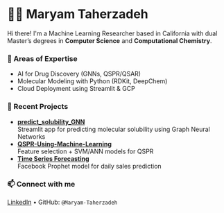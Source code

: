 # 👩‍🔬 Maryam Taherzadeh

Hi there! I'm a Machine Learning Researcher based in California with dual Master’s degrees in **Computer Science** and **Computational Chemistry**.

### 🔬 Areas of Expertise
- AI for Drug Discovery (GNNs, QSPR/QSAR)
- Molecular Modeling with Python (RDKit, DeepChem)
- Cloud Deployment using Streamlit & GCP

### 🚀 Recent Projects
- **[predict_solubility_GNN](https://github.com/Maryam-Taherzadeh/predict_solubility_GNN)**  
  Streamlit app for predicting molecular solubility using Graph Neural Networks  
- **[QSPR-Using-Machine-Learning](https://github.com/Maryam-Taherzadeh/QSPR-Using-Machine-Learning)**  
  Feature selection + SVM/ANN models for QSPR  
- **[Time Series Forecasting](https://github.com/Maryam-Taherzadeh/Time_series_analysis)**  
  Facebook Prophet model for daily sales prediction  

### 📫 Connect with me  
[LinkedIn](https://www.linkedin.com/in/maryam-taherzadeh/) • GitHub: `@Maryam-Taherzadeh`

